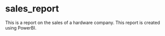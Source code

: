 # sales_report
This is a report on the sales of a hardware company. This report is created using PowerBI. 
